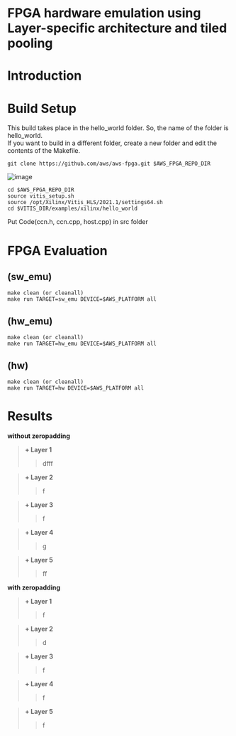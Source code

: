# FPGA hardware emulation using Layer-specific architecture and tiled pooling

# Introduction

# Build Setup
This build takes place in the hello_world folder.
So, the name of the folder is hello_world.   
If you want to build in a different folder, create a new folder and edit the contents of the Makefile.
```
git clone https://github.com/aws/aws-fpga.git $AWS_FPGA_REPO_DIR
```
![image](https://user-images.githubusercontent.com/75317393/147209223-7721f322-4cbc-4df4-9a30-1d08d6a542f4.png)
```
cd $AWS_FPGA_REPO_DIR
source vitis_setup.sh
source /opt/Xilinx/Vitis_HLS/2021.1/settings64.sh
cd $VITIS_DIR/examples/xilinx/hello_world
```
Put Code(ccn.h, ccn.cpp, host.cpp) in src folder

# FPGA Evaluation 
## (sw_emu)
```
make clean (or cleanall)
make run TARGET=sw_emu DEVICE=$AWS_PLATFORM all
```

## (hw_emu)
```
make clean (or cleanall)
make run TARGET=hw_emu DEVICE=$AWS_PLATFORM all
```

## (hw)
```
make clean (or cleanall)
make run TARGET=hw DEVICE=$AWS_PLATFORM all
```

# Results
**without zeropadding**   
> **+ Layer 1**   
>  > dfff   


> **+ Layer 2**   
>  > f   


> **+ Layer 3**   
>  > f   


> **+ Layer 4**  
>  >  g   


> **+ Layer 5**   
>  > ff   



**with zeropadding**   
> **+ Layer 1**   
>  > f   


> **+ Layer 2**   
>  > d


> **+ Layer 3** 
>  > f   


> **+ Layer 4**  
>  > f   


> **+ Layer 5**   
>  > f   


